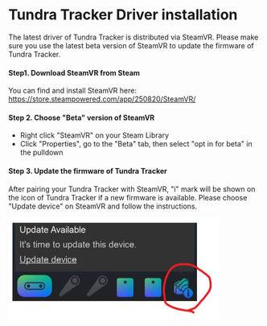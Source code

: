 # Tundra Tracker Driver installation

The latest driver of Tundra Tracker is distributed via SteamVR. Please make sure you use the latest beta version of SteamVR to update the firmware of Tundra Tracker.

#### Step1. Download SteamVR from Steam

You can find and install SteamVR here: https://store.steampowered.com/app/250820/SteamVR/



#### Step 2. Choose "Beta" version of SteamVR

- Right click "SteamVR" on your Steam Library
- Click "Properties", go to the "Beta" tab, then select "opt in for beta" in the pulldown



#### Step 3. Update the firmware of Tundra Tracker

After pairing your Tundra Tracker with SteamVR, "i" mark will be shown on the icon of Tundra Tracker if a new firmware is available. Please choose "Update device" on SteamVR and follow the instructions.

<img src="./images/others/Firmware Update.png" alt="img" style="zoom:50%;" />
